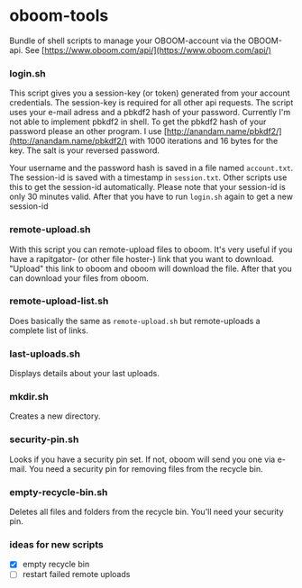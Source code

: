 # oboom-tools

Bundle of shell scripts to manage your OBOOM-account via the OBOOM-api. See [https://www.oboom.com/api/](https://www.oboom.com/api/)

### login.sh
This script gives you a session-key (or token) generated from your account credentials. The session-key is required for all other api requests. The script uses your e-mail adress and a pbkdf2 hash of your password. Currently I'm not able to implement pbkdf2 in shell. To get the pbkdf2 hash of your password please an other program. I use [http://anandam.name/pbkdf2/](http://anandam.name/pbkdf2/) with 1000 iterations and 16 bytes for the key. The salt is your reversed password.

Your username and the password hash is saved in a file named `account.txt`. The session-id is saved with a timestamp in `session.txt`. Other scripts use this to get the session-id automatically. Please note that your session-id is only 30 minutes valid. After that you have to run `login.sh` again to get a new session-id

### remote-upload.sh
With this script you can remote-upload files to oboom. It's very useful if you have a rapitgator- (or other file hoster-) link that you want to download. "Upload" this link to oboom and oboom will download the file. After that you can download your files from oboom.

### remote-upload-list.sh
Does basically the same as `remote-upload.sh` but remote-uploads a complete list of links.

### last-uploads.sh
Displays details about your last uploads.

### mkdir.sh
Creates a new directory.

### security-pin.sh
Looks if you have a security pin set. If not, oboom will send you one via e-mail. You need a security pin for removing files from the recycle bin.

### empty-recycle-bin.sh
Deletes all files and folders from the recycle bin. You'll need your security pin.

### ideas for new scripts
- [x] empty recycle bin
- [ ] restart failed remote uploads
